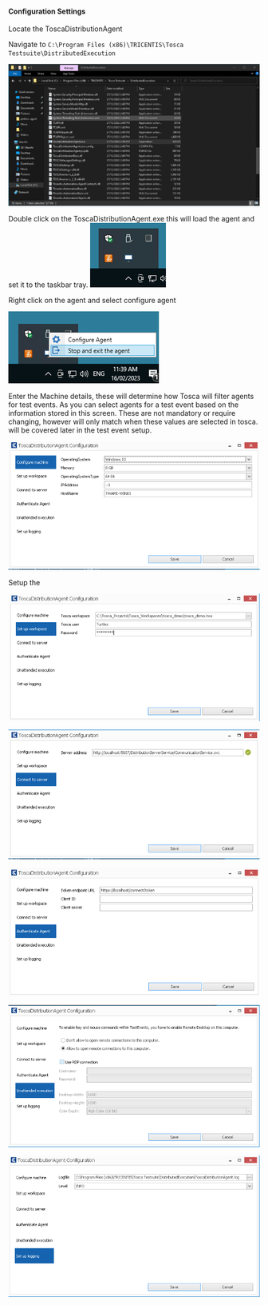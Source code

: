 
#### Configuration Settings

Locate the ToscaDistributionAgent

Navigate to ```C:\Program Files (x86)\TRICENTIS\Tosca Testsuite\DistributedExecution```

![](./img/Pasted%20image%2020230216113750.png)

Double click on the ToscaDistributionAgent.exe this will load the agent and set it to the taskbar tray.
![](./img/Pasted%20image%2020230216113920.png)

Right click on the agent and select configure agent

![](./img/Pasted%20image%2020230216114003.png)

Enter the Machine details, these will determine how Tosca will filter agents for test events. As you can select agents for a test event based on the information stored in this screen. These are not mandatory or require changing, however will only match when these values are selected in tosca. will be covered later in the test event setup.

![](./img/Pasted%20image%2020230216114034.png)

Setup the 

![](./img/Pasted%20image%2020230216114119.png)

![](./img/Pasted%20image%2020230216114135.png)

![](./img/Pasted%20image%2020230216114151.png)

![](./img/Pasted%20image%2020230216114213.png)

![](./img/Pasted%20image%2020230216114226.png)
